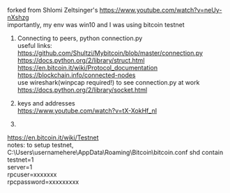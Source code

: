 forked from Shlomi Zeltsinger's https://www.youtube.com/watch?v=neUy-nXshzg  
importantly, my env was win10 and I was using bitcoin testnet  
 
1. Connecting to peers, python connection.py  
useful links:  
https://github.com/Shultzi/Mybitcoin/blob/master/connection.py  
https://docs.python.org/2/library/struct.html  
https://en.bitcoin.it/wiki/Protocol_documentation  
https://blockchain.info/connected-nodes  
use wireshark(winpcap required!) to see connection.py at work  
https://docs.python.org/2/library/socket.html  
 
2. keys and addresses  
https://www.youtube.com/watch?v=tX-XokHf_nI 
 
3.

https://en.bitcoin.it/wiki/Testnet  
notes: to setup testnet, 
C:\Users\usernamehere\AppData\Roaming\Bitcoin\bitcoin.conf shd contain  
testnet=1  
server=1  
rpcuser=xxxxxxx  
rpcpassword=xxxxxxxxx  